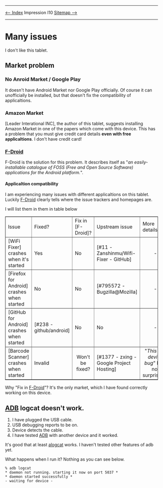 <!DOCTYPE html>
<html>
<head>
<meta name="description" content="My opinion about Impression I10 tablet." />
<meta name="keywords" content="Impression,I10,bugs,problems,issues," />
<meta name="author" content="Mika Suomalainen" />
<meta charset="UTF-8" />
<link rel="canonical" href="http://mkaysi.github.com/articles/complaining/ImpressionI10">
<title>Impression I10</title>
<link rel="stylesheet" type="text/css" href="../../tyyli.css" />
</head>
<body>
<hr/>
<text align=left><a href="../../index.html"><-- Index</a></text align>
<text align=center>Impression I10</text align>
<text align=right><a href="../../sitemap/sitemap.html">Sitemap --></a></text align>
<hr/>

# Many issues

I don't like this tablet. 

## Market problem

### No Anroid Market / Google Play

It doesn't have Android Market nor Google Play officially. Of course it can unofficially be installed, but that doesn't fix the compatibility of applicaltions.

### Amazon Market

[Leader Interational INC], the author of this tablet, suggests installing Amazon Market in one of the papers which come with this device. This has a problem that you must give credit card details <strong>even with free applicaltions</strong>. I don't have credit card!

### [F-Droid]

F-Droid is the solution for this problem. It describes itself as "<em>an easily-installable catalogue of FOSS (Free and Open Source Software) applications for the Android platform.</em>".

#### Applicaltion compatibility

I am experiencing many issues with different applicaltions on this tablet. Luckily [F-Droid] clearly tells where the issue trackers and homepages are.

I will list them in them in table below

<table border=1>
	<tr>
		<td>Issue</td>
		<td>Fixed?</td>
		<td>Fix in [F-Droid]?</td>
		<td>Upstream issue</td>
		<td>More details</td>
	</tr>
	<tr>
		<td>[WiFi Fixer] crashes when it's started</td>
		<td>Yes</td>
		<td>No</td>
		<td>[#11 - Zanshinmu/Wifi-Fixer - GitHub]</td>
		<td><center>-</center></td>
	</tr>
	<tr>
		<td>[Firefox for Android] crashes when started</td>
		<td>No</td>
		<td>No</td>
		<td>[#795572 - Bugzilla@Mozilla]</td>
		<td><center>-</center></td>
	</tr>
	<tr>
		<td>[GitHub for Android] crashes when started</td>
		<td>[#238 - github/android]</td>
		<td>No</td>
		<td>No</td>
		<td><center>-</center></td>
	</tr>
		<tr>
		<td>[Barcode Scanner] crashes when started</td>
        <td>Invalid</td>
		<td><center>Won't be fixed?</center></td>
		<td>[#1377 - zxing - Google Project Hosting]</td>
		<td><center>"<em>This is a device bug</em>" I am not surprised...</center></td>
		<td><center>-</center></td>
	</tr>
</table>

Why "Fix in [F-Droid]"? It's the only market, which I have found correctly working on this device.

## [ADB] logcat doesn't work.

1. I have plugged the USB cable.
2. USB debugging reports to be on.
3. Device detects the cable.
4. I have tested [ADB] with another device and it worked.

It's good that at least [alogcat] works. I haven't tested other features of adb yet.

What happens when I run it? Nothing as you can see below.

```
% adb logcat
* daemon not running. starting it now on port 5037 *
* daemon started successfully *
- waiting for device -
```

[Leader International INC]:http://www.leaderinternationalinc.com/
[F-Droid]:https://f-droid.org/
[#11 - Zanshinmu/Wifi-Fixer - GitHub]:https://github.com/Zanshinmu/Wifi-Fixer/issues/11
[#795572 - Bugzilla@Mozilla]:https://bugzilla.mozilla.org/show_bug.cgi?id=795572
[ADB]:https://developer.android.com/tools/help/adb.html
[alogcat]:https://code.google.com/p/alogcat/
[#238 - github/android]:https://github.com/github/android/issues/238
[#1377 - zxing - Google Project Hosting]:https://code.google.com/p/zxing/issues/detail?id=1377
[WiFi Fixer]:https://wififixer.wordpress.com/
[Firefox for Android]:https://wiki.mozilla.org/Mobile/Platforms/Android
[GitHub for Android]:https://github.com/github/android
[Barcode Scanner]:https://code.google.com/p/zxing/
